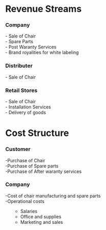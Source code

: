 <h1>Revenue Streams</h1>
<h3>Company</h3>
- Sale of Chair</br>
- Spare Parts</br>
- Post Waranty Services</br>
- Brand royalities for white labeling</br>
<h3>Distributer</h3>
- Sale of Chair</br>
<h3>Retail Stores</h3>
- Sale of Chair</br>
- Installation Services</br>
- Delivery of goods</br>
<h1>Cost Structure</h1>
<h3>Customer</h3>
-Purchase of Chair</br>
-Purchase of Spare parts</br>
-Purchase of After waranty services</br>
<h3>Company</h3>
-Cost of chair manufacturing and spare parts</br>
-Operational costs</br>
<ul><ul>
<li>Salaries</li>
<li>Office and supplies</li>
<li>Marketing and sales</li>
</ul></ul>
	




